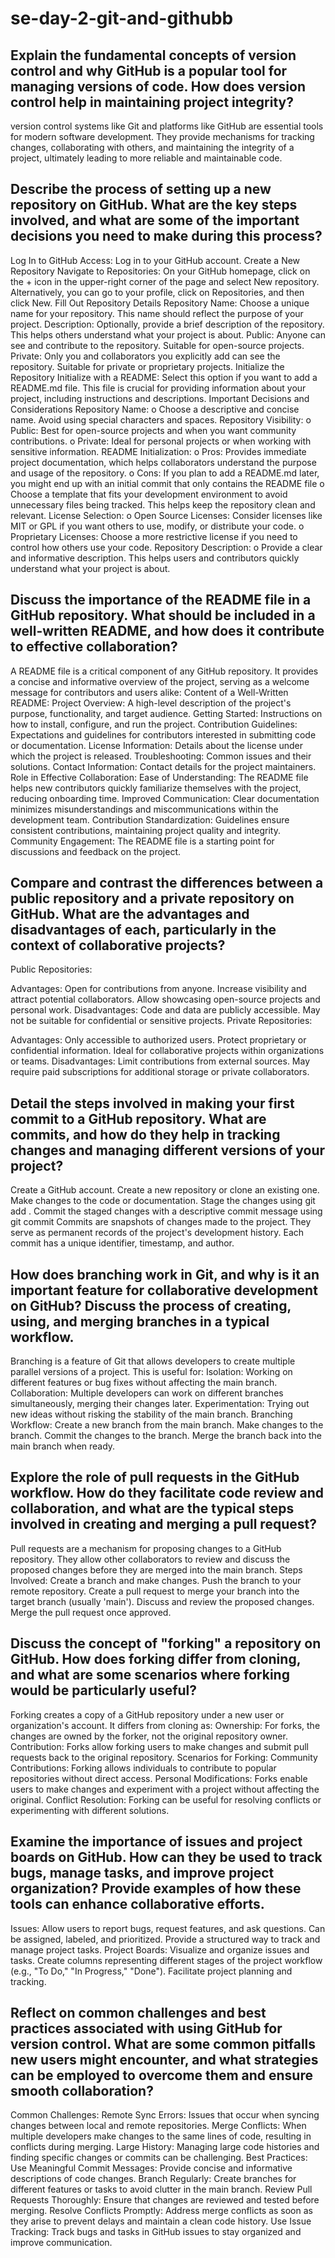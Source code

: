 # se-day-2-git-and-githubb
## Explain the fundamental concepts of version control and why GitHub is a popular tool for managing versions of code. How does version control help in maintaining project integrity?
 version control systems like Git and platforms like GitHub are essential tools for modern software development. They provide mechanisms for tracking changes, collaborating with others, and maintaining the integrity of a project, ultimately leading to more reliable and maintainable code.

## Describe the process of setting up a new repository on GitHub. What are the key steps involved, and what are some of the important decisions you need to make during this process?
Log In to GitHub
Access: Log in to your GitHub account.
Create a New Repository
Navigate to Repositories: On your GitHub homepage, click on the + icon in the upper-right corner of the page and select New repository. Alternatively, you can go to your profile, click on Repositories, and then click New.
Fill Out Repository Details
Repository Name: Choose a unique name for your repository. This name should reflect the purpose of your project.
Description: Optionally, provide a brief description of the repository. This helps others understand what your project is about.
Public: Anyone can see and contribute to the repository. Suitable for open-source projects. Private: Only you and collaborators you explicitly add can see the repository. Suitable for private or proprietary projects.
 Initialize the Repository
Initialize with a README: Select this option if you want to add a README.md file. This file is crucial for providing information about your project, including instructions and descriptions.
Important Decisions and Considerations
	Repository Name:
o	Choose a descriptive and concise name. Avoid using special characters and spaces.
Repository Visibility:
o	Public: Best for open-source projects and when you want community contributions.
o	Private: Ideal for personal projects or when working with sensitive information.
README Initialization:
o	Pros: Provides immediate project documentation, which helps collaborators understand the purpose and usage of the repository.
o	Cons: If you plan to add a README.md later, you might end up with an initial commit that only contains the README file
o	Choose a template that fits your development environment to avoid unnecessary files being tracked. This helps keep the repository clean and relevant.
License Selection:
o	Open Source Licenses: Consider licenses like MIT or GPL if you want others to use, modify, or distribute your code.
o	Proprietary Licenses: Choose a more restrictive license if you need to control how others use your code.
Repository Description:
o	Provide a clear and informative description. This helps users and contributors quickly understand what your project is about.


## Discuss the importance of the README file in a GitHub repository. What should be included in a well-written README, and how does it contribute to effective collaboration?
A README file is a critical component of any GitHub repository. It provides a concise and informative overview of the project, serving as a welcome message for contributors and users alike:
Content of a Well-Written README:
Project Overview: A high-level description of the project's purpose, functionality, and target audience.
Getting Started: Instructions on how to install, configure, and run the project.
Contribution Guidelines: Expectations and guidelines for contributors interested in submitting code or documentation.
License Information: Details about the license under which the project is released.
Troubleshooting: Common issues and their solutions.
Contact Information: Contact details for the project maintainers.
Role in Effective Collaboration:
Ease of Understanding: The README file helps new contributors quickly familiarize themselves with the project, reducing onboarding time.
Improved Communication: Clear documentation minimizes misunderstandings and miscommunications within the development team.
Contribution Standardization: Guidelines ensure consistent contributions, maintaining project quality and integrity.
Community Engagement: The README file is a starting point for discussions and feedback on the project.

## Compare and contrast the differences between a public repository and a private repository on GitHub. What are the advantages and disadvantages of each, particularly in the context of collaborative projects?
Public Repositories:

Advantages:
Open for contributions from anyone.
Increase visibility and attract potential collaborators.
Allow showcasing open-source projects and personal work.
Disadvantages:
Code and data are publicly accessible.
May not be suitable for confidential or sensitive projects.
Private Repositories:

Advantages:
Only accessible to authorized users.
Protect proprietary or confidential information.
Ideal for collaborative projects within organizations or teams.
Disadvantages:
Limit contributions from external sources.
May require paid subscriptions for additional storage or private collaborators.
## Detail the steps involved in making your first commit to a GitHub repository. What are commits, and how do they help in tracking changes and managing different versions of your project?
Create a GitHub account.
Create a new repository or clone an existing one.
Make changes to the code or documentation.
Stage the changes using
git add
.
Commit the staged changes with a descriptive commit message using
git commit
Commits are snapshots of changes made to the project. They serve as permanent records of the project's development history. Each commit has a unique identifier, timestamp, and author.

## How does branching work in Git, and why is it an important feature for collaborative development on GitHub? Discuss the process of creating, using, and merging branches in a typical workflow.
Branching is a feature of Git that allows developers to create multiple parallel versions of a project. This is useful for:
Isolation: Working on different features or bug fixes without affecting the main branch.
Collaboration: Multiple developers can work on different branches simultaneously, merging their changes later.
Experimentation: Trying out new ideas without risking the stability of the main branch.
Branching Workflow:
Create a new branch from the main branch.
Make changes to the branch.
Commit the changes to the branch.
Merge the branch back into the main branch when ready.

## Explore the role of pull requests in the GitHub workflow. How do they facilitate code review and collaboration, and what are the typical steps involved in creating and merging a pull request?
Pull requests are a mechanism for proposing changes to a GitHub repository. They allow other collaborators to review and discuss the proposed changes before they are merged into the main branch.
Steps Involved:
Create a branch and make changes.
Push the branch to your remote repository.
Create a pull request to merge your branch into the target branch (usually 'main').
Discuss and review the proposed changes.
Merge the pull request once approved.
## Discuss the concept of "forking" a repository on GitHub. How does forking differ from cloning, and what are some scenarios where forking would be particularly useful?
Forking creates a copy of a GitHub repository under a new user or organization's account. It differs from cloning as:
Ownership: For forks, the changes are owned by the forker, not the original repository owner.
Contribution: Forks allow forking users to make changes and submit pull requests back to the original repository.
Scenarios for Forking:
Community Contributions: Forking allows individuals to contribute to popular repositories without direct access.
Personal Modifications: Forks enable users to make changes and experiment with a project without affecting the original.
Conflict Resolution: Forking can be useful for resolving conflicts or experimenting with different solutions.

## Examine the importance of issues and project boards on GitHub. How can they be used to track bugs, manage tasks, and improve project organization? Provide examples of how these tools can enhance collaborative efforts.
Issues:
Allow users to report bugs, request features, and ask questions.
Can be assigned, labeled, and prioritized.
Provide a structured way to track and manage project tasks.
Project Boards:
Visualize and organize issues and tasks.
Create columns representing different stages of the project workflow (e.g., "To Do," "In Progress," "Done").
Facilitate project planning and tracking.

## Reflect on common challenges and best practices associated with using GitHub for version control. What are some common pitfalls new users might encounter, and what strategies can be employed to overcome them and ensure smooth collaboration?
Common Challenges:
Remote Sync Errors: Issues that occur when syncing changes between local and remote repositories.
Merge Conflicts: When multiple developers make changes to the same lines of code, resulting in conflicts during merging.
Large History: Managing large code histories and finding specific changes or commits can be challenging.
Best Practices:
Use Meaningful Commit Messages: Provide concise and informative descriptions of code changes.
Branch Regularly: Create branches for different features or tasks to avoid clutter in the main branch.
Review Pull Requests Thoroughly: Ensure that changes are reviewed and tested before merging.
Resolve Conflicts Promptly: Address merge conflicts as soon as they arise to prevent delays and maintain a clean code history.
Use Issue Tracking: Track bugs and tasks in GitHub issues to stay organized and improve communication.
